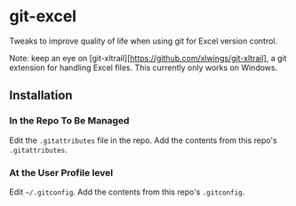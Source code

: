 git-excel
=========

Tweaks to improve quality of life when using git for Excel version control.

Note: keep an eye on [git-xltrail][https://github.com/xlwings/git-xltrail], a git extension for handling Excel files. 
This currently only works on Windows.


Installation
------------

### In the Repo To Be Managed ###

Edit the `.gitattributes` file in the repo. Add the contents from this repo's `.gitattributes`.

### At the User Profile level ###

Edit `~/.gitconfig`. Add the contents from this repo's `.gitconfig`.
